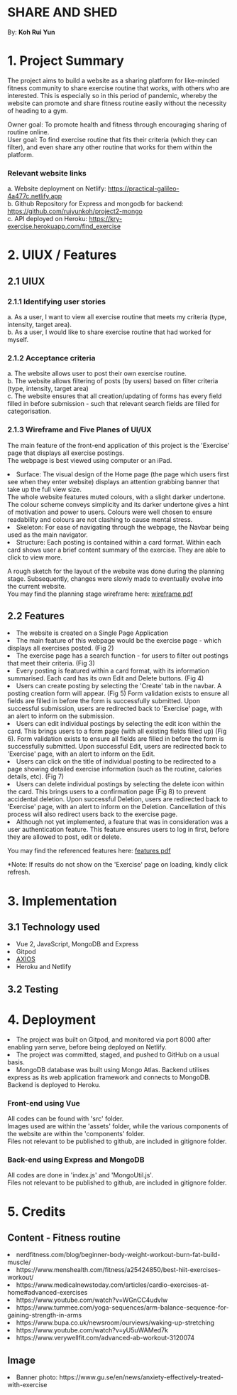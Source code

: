 # SHARE AND SHED

By: <b>Koh Rui Yun</b>

# 1. Project Summary
The project aims to build a website as a sharing platform for like-minded fitness community to share exercise routine that works, with others who are interested. 
This is especially so in this period of pandemic, whereby the website can promote and share fitness routine easily without the necessity of heading to a gym. 

Owner goal: To promote health and fitness through encouraging sharing of routine online. <br>
User goal: To find exercise routine that fits their criteria (which they can filter), and even share any other routine that works for them within the platform. 

  ### Relevant website links
  a. Website deployment on Netlify: https://practical-galileo-4a477c.netlify.app <br>
  b. Github Repository for Express and mongodb for backend: https://github.com/ruiyunkoh/project2-mongo <br>
  c. API deployed on Heroku: https://kry-exercise.herokuapp.com/find_exercise

# 2. UIUX / Features

 ## 2.1 UIUX
 
  ### 2.1.1 Identifying user stories
  a. As a user, I want to view all exercise routine that meets my criteria (type, intensity, target area). <br>
  b. As a user, I would like to share exercise routine that had worked for myself. <br> 
  
  ### 2.1.2 Acceptance criteria
  a. The website allows user to post their own exercise routine. <br>
  b. The website allows filtering of posts (by users) based on filter criteria (type, intensity, target area) <br>
  c. The website ensures that all creation/updating of forms has every field filled in before submission - such that relevant search fields are filled for categorisation. 
 
  ### 2.1.3 Wireframe and Five Planes of UI/UX
  The main feature of the front-end application of this project is the 'Exercise' page that displays all exercise postings. <br>
  The webpage is best viewed using computer or an iPad. <br>
  <li> Surface: The visual design of the Home page (the page which users first see when they enter website) displays an attention grabbing banner that take up the full view size. <br>
The whole website features muted colours, with a slight darker undertone. The colour scheme conveys simplicity and its darker undertone gives a hint of motivation and power to users. Colours were well chosen to ensure readability and colours are not clashing to cause mental stress.</li>
  <li> Skeleton: For ease of navigating through the webpage, the Navbar being used as the main navigator. </li>
  <li> Structure: Each posting is contained within a card format. Within each card shows user a brief content summary of the exercise. They are able to click to view more. </li>
  
  A rough sketch for the layout of the website was done during the planning stage. Subsequently, changes were slowly made to eventually evolve into the current website. <br>
  You may find the planning stage wireframe here: [wireframe pdf](/uiux-files)
    
 ## 2.2 Features
 
  <li> The website is created on a Single Page Application </li>
  <li> The main feature of this webpage would be the exercise page - which displays all exercises posted. (Fig 2) </li>
  <li> The exercise page has a search function - for users to filter out postings that meet their criteria. (Fig 3) </li>
  <li> Every posting is featured within a card format, with its information summarised. Each card has its own Edit and Delete buttons. (Fig 4) </li>
  <li> Users can create posting by selecting the 'Create' tab in the navbar. A posting creation form will appear. (Fig 5) Form validation exists to ensure all fields are filled in before the form is successfully submitted. Upon successful submission, users are redirected back to 'Exercise' page, with an alert to inform on the submission. </li>
  <li> Users can edit individual postings by selecting the edit icon within the card. This brings users to a form page (with all existing fields filled up) (Fig 6). Form validation exists to ensure all fields are filled in before the form is successfully submitted. Upon successful Edit, users are redirected back to 'Exercise' page, with an alert to inform on the Edit.</li>
  <li> Users can click on the title of individual posting to be redirected to a page showing detailed exercise information (such as the routine, calories details, etc). (Fig 7)</li>
  <li> Users can delete individual postings by selecting the delete icon within the card. This brings users to a confirmation page (Fig 8) to prevent accidental deletion. Upon successful Deletion, users are redirected back to 'Exercise' page, with an alert to inform on the Deletion. Cancellation of this process will also redirect users back to the exercise page. </li>
  
  <li> Although not yet implemented, a feature that was in consideration was a user authentication feature. This feature ensures users to log in first, before they are allowed to post, edit or delete. </li>
  
  
  You may find the referenced features here: [features pdf](/uiux-files)
  
 *Note: If results do not show on the 'Exercise' page on loading, kindly click refresh. 
 
# 3. Implementation

 ## 3.1 Technology used
 <li> Vue 2, JavaScript, MongoDB and Express </li>
 <li> Gitpod </li>
 <li> <a href="https://github.com/axios/axios">AXIOS</a></li>
 <li> Heroku and Netlify </li>
 
 ## 3.2 Testing
 
# 4. Deployment
  
  <li> The project was built on Gitpod, and monitored via port 8000 after enabling yarn serve, before being deployed on Netlify. </li>
  <li> The project was committed, staged, and pushed to GitHub on a usual basis. </li>
  <li> MongoDB database was built using Mongo Atlas. Backend utilises express as its web application framework and connects to MongoDB. Backend is deployed to Heroku. </li>
  
  ### Front-end using Vue
  All codes can be found with 'src' folder. <br>
  Images used are within the 'assets' folder, while the various components of the website are within the 'components' folder. <br>
  Files not relevant to be published to github, are included in gitignore folder. <br>
  
  ### Back-end using Express and MongoDB
  All codes are done in 'index.js' and 'MongoUtil.js'. <br>
  Files not relevant to be published to github, are included in gitignore folder. <br>


# 5. Credits

 ## Content - Fitness routine
 <li> nerdfitness.com/blog/beginner-body-weight-workout-burn-fat-build-muscle/ </li>
 <li> https://www.menshealth.com/fitness/a25424850/best-hiit-exercises-workout/ </li>
 <li> https://www.medicalnewstoday.com/articles/cardio-exercises-at-home#advanced-exercises </li>
 <li> https://www.youtube.com/watch?v=WGnCC4udvlw </li>
 <li> https://www.tummee.com/yoga-sequences/arm-balance-sequence-for-gaining-strength-in-arms </li>
 <li> https://www.bupa.co.uk/newsroom/ourviews/waking-up-stretching </li>
 <li> https://www.youtube.com/watch?v=yU5uWAMed7k </li>
 <li> https://www.verywellfit.com/advanced-ab-workout-3120074 </li>
 
 ## Image
 <li> Banner photo: https://www.gu.se/en/news/anxiety-effectively-treated-with-exercise </li>
 
